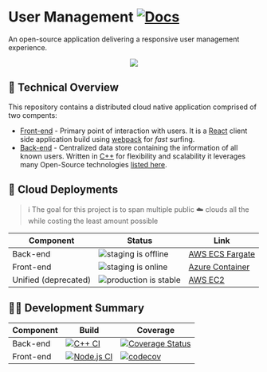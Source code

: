 # User Management [![Docs](https://img.shields.io/badge/API%20Documentation-master-blue)](https://prince-chrismc.github.io/user-management/)

An open-source application delivering a responsive user management experience.

<p align="center">
  <img src="https://raw.githubusercontent.com/prince-chrismc/user-management/master/docs/Screencast-2020-07-18-230754.gif">
</p>

## :microscope: Technical Overview

This repository contains a distributed cloud native application comprised of two compents:

* [Front-end](web-app/) - Primary point of interaction with users. It is a [React](https://reactjs.org/) client side application build using [webpack](https://webpack.js.org) for _fast_ surfing.
* [Back-end](backend/) - Centralized data store containing the information of all known users. Written in [C++](https://isocpp.org/) for flexibility and scalability it leverages many Open-Source technologies [listed here](backend/conan.lock).

## :rocket: Cloud Deployments

> :information_source: The goal for this project is to span multiple public :cloud: clouds all the while costing the least amount possible

| Component | Status | Link
| --- | --- | --- |
| Back-end | ![staging is offline][staging-offline] | [AWS ECS Fargate][be]
| Front-end | ![staging is online][staging-warning] | [Azure Container][fe]
| Unified (deprecated) | ![production is stable][prod-stable] | [AWS EC2][u] |

[staging-online]: https://img.shields.io/badge/Staging-online-blue
[staging-offline]: https://img.shields.io/badge/Staging-offline-red
[staging-warning]: https://img.shields.io/badge/Staging-TLS%20Warning-yellow
[prod-stable]: https://img.shields.io/badge/Production-stable-brightgreen

[be]: http://backend-b54ef0d-1b76226fd6250e07.elb.us-east-2.amazonaws.com:8080
[fe]: http://user-management-front-end.centralus.azurecontainer.io/
[u]: https://ec2-18-222-250-141.us-east-2.compute.amazonaws.com

## :man_scientist: Development Summary

| Component | Build | Coverage |
| --- | --- | --- |
| Back-end | [![C++ CI](https://github.com/prince-chrismc/user-management/workflows/C++%20CI/badge.svg)](https://github.com/prince-chrismc/user-management/actions?query=workflow%3A%22C%2B%2B+CI%22)| [![Coverage Status](https://coveralls.io/repos/github/prince-chrismc/user-management/badge.svg?branch=master)](https://coveralls.io/github/prince-chrismc/user-management?branch=master) |
| Front-end | [![Node.js CI](https://github.com/prince-chrismc/user-management/workflows/Node.js%20CI/badge.svg)](https://github.com/prince-chrismc/user-management/actions?query=workflow%3A%22Node.js+CI%22) | [![codecov](https://img.shields.io/codecov/c/github/prince-chrismc/user-management)](https://codecov.io/gh/prince-chrismc/user-management) |
